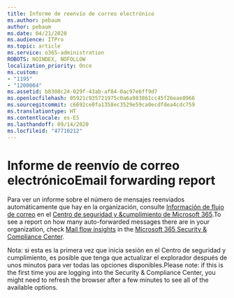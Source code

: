 ```yaml
---
title: Informe de reenvío de correo electrónico
ms.author: pebaum
author: pebaum
ms.date: 04/21/2020
ms.audience: ITPro
ms.topic: article
ms.service: o365-administration
ROBOTS: NOINDEX, NOFOLLOW
localization_priority: Once
ms.custom:
- "1195"
- "1200004"
ms.assetid: b8308c24-029f-43ab-af84-0ac97e6ff9d7
ms.openlocfilehash: 05921c935721975c0a6a983861cc45f26eae8966
ms.sourcegitcommit: c6692ce0fa1358ec3529e59ca0ecdfdea4cdc759
ms.translationtype: HT
ms.contentlocale: es-ES
ms.lasthandoff: 09/14/2020
ms.locfileid: "47710212"
---
```

# <a name="email-forwarding-report"></a><span data-ttu-id="80222-102">Informe de reenvío de correo electrónico</span><span class="sxs-lookup"><span data-stu-id="80222-102">Email forwarding report</span></span>

<span data-ttu-id="80222-103">Para ver un informe sobre el número de mensajes reenviados automáticamente que hay en la organización, consulte [Información de flujo de correo](https://docs.microsoft.com//office365/securitycompliance/mail-flow-insights-v2) en el [Centro de seguridad y &amp;cumplimiento de Microsoft 365](https://protection.office.com/#/homepage).</span><span class="sxs-lookup"><span data-stu-id="80222-103">To see a report on how many auto-forwarded messages there are in your organization, check [Mail flow insights](https://docs.microsoft.com//office365/securitycompliance/mail-flow-insights-v2) in the [Microsoft 365 Security &amp; Compliance Center](https://protection.office.com/#/homepage).</span></span>
  
<span data-ttu-id="80222-104">Nota: si esta es la primera vez que inicia sesión en el Centro de seguridad y cumplimiento, es posible que tenga que actualizar el explorador después de unos minutos para ver todas las opciones disponibles.</span><span class="sxs-lookup"><span data-stu-id="80222-104">Please note: if this is the first time you are logging into the Security &amp; Compliance Center, you might need to refresh the browser after a few minutes to see all of the available options.</span></span>
  